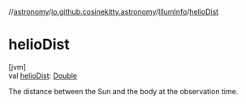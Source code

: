 //[astronomy](../../../index.md)/[io.github.cosinekitty.astronomy](../index.md)/[IllumInfo](index.md)/[helioDist](helio-dist.md)

# helioDist

[jvm]\
val [helioDist](helio-dist.md): [Double](https://kotlinlang.org/api/latest/jvm/stdlib/kotlin/-double/index.html)

The distance between the Sun and the body at the observation time.
